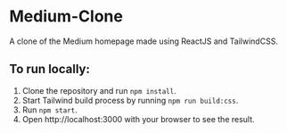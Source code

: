 # Medium-Clone
A clone of the Medium homepage made using ReactJS and TailwindCSS.

## To run locally:
1. Clone the repository and run `npm install`.
2. Start Tailwind build process by running `npm run build:css`.
3. Run `npm start`.
4. Open http://localhost:3000 with your browser to see the result.

